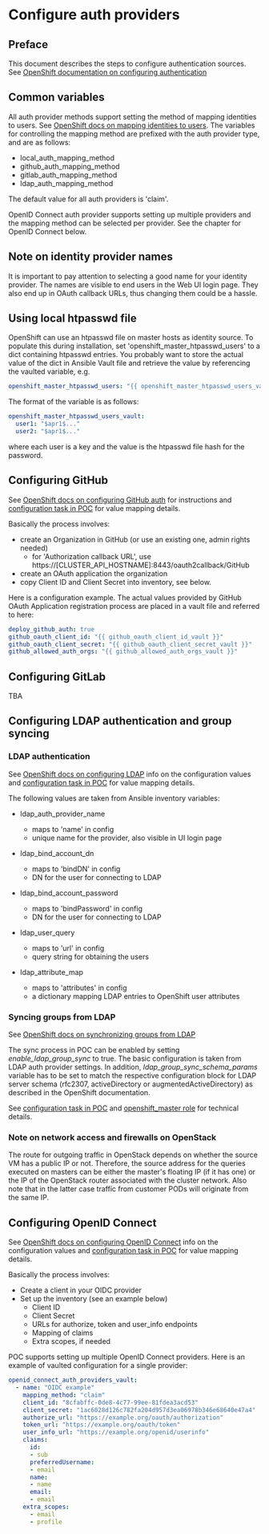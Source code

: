 # Configure auth providers

## Preface

This document describes the steps to configure authentication sources. See 
[OpenShift documentation on configuring authentication](https://docs.openshift.org/latest/install_config/configuring_authentication.html)

## Common variables

All auth provider methods support setting the method of mapping identities to users. See 
[OpenShift docs on mapping identities to users](https://docs.openshift.org/latest/install_config/configuring_authentication.html#mapping-identities-to-users).
The variables for controlling the mapping method are prefixed with the auth provider type, and are as follows:

- local_auth_mapping_method 
- github_auth_mapping_method
- gitlab_auth_mapping_method
- ldap_auth_mapping_method

The default value for all auth providers is 'claim'.

OpenID Connect auth provider supports setting up multiple providers and the mapping method can be selected per
provider. See the chapter for OpenID Connect below.  

## Note on identity provider names

It is important to pay attention to selecting a good name for your identity provider. The names are visible to end 
users in the Web UI login page. They also end up in OAuth callback URLs, thus changing them could be a hassle.

## Using local htpasswd file

OpenShift can use an htpasswd file on master hosts as identity source. To populate this during installation, set 
'openshift_master_htpasswd_users' to a dict containing htpasswd entries. You probably want to store the
actual value of the dict in Ansible Vault file and retrieve the value by referencing the vaulted variable, e.g.
```yaml
openshift_master_htpasswd_users: "{{ openshift_master_htpasswd_users_vault }}"
```

The format of the variable is as follows:
```yaml
openshift_master_htpasswd_users_vault:
  user1: "$apr1$..."
  user2: "$apr1$..."
```
where each user is a key and the value is the htpasswd file hash for the password. 

## Configuring GitHub

See [OpenShift docs on configuring GitHub auth](https://docs.openshift.org/latest/install_config/configuring_authentication.html#GitHub)
for instructions and [configuration task in POC](/playbooks/roles/openshift_auth_providers/tasks/main.yml) 
for value mapping details. 

Basically the process involves:
- create an Organization in GitHub (or use an existing one, admin rights needed)
  - for 'Authorization callback URL', use https://[CLUSTER_API_HOSTNAME]:8443/oauth2callback/GitHub
- create an OAuth application the organization
- copy Client ID and Client Secret into inventory, see below.

Here is a configuration example. The actual values provided by GitHub OAuth Application registration process are placed 
in a vault file and referred to here:

```yaml
deploy_github_auth: true
github_oauth_client_id: "{{ github_oauth_client_id_vault }}"
github_oauth_client_secret: "{{ github_oauth_client_secret_vault }}"
github_allowed_auth_orgs: "{{ github_allowed_auth_orgs_vault }}"
```

## Configuring GitLab

TBA

## Configuring LDAP authentication and group syncing


### LDAP authentication

See [OpenShift docs on configuring LDAP](https://docs.openshift.org/latest/install_config/configuring_authentication.html#LDAPPasswordIdentityProvider)
info on the configuration values and [configuration task in POC](/playbooks/roles/openshift_auth_providers/tasks/main.yml) 
for value mapping details.

The following values are taken from Ansible inventory variables: 

- ldap_auth_provider_name
  - maps to 'name' in config
  - unique name for the provider, also visible in UI login page

- ldap_bind_account_dn
  - maps to 'bindDN' in config
  - DN for the user for connecting to LDAP

- ldap_bind_account_password
  - maps to 'bindPassword' in config
  - DN for the user for connecting to LDAP

- ldap_user_query
  - maps to 'url' in config  
  - query string for obtaining the users

- ldap_attribute_map
  - maps to 'attributes' in config
  - a dictionary mapping LDAP entries to OpenShift user attributes

### Syncing groups from LDAP 

See [OpenShift docs on synchronizing groups from LDAP](https://docs.openshift.org/latest/install_config/syncing_groups_with_ldap.html)

The sync process in POC can be enabled by setting *enable_ldap_group_sync* to true. The basic configuration is taken 
from LDAP auth provider settings. In addition, *ldap_group_sync_schema_params* variable has to be set to match the 
respective configuration block for LDAP server schema (rfc2307, activeDirectory or augmentedActiveDirectory) as 
described in the OpenShift documentation.

See [configuration task in POC](/playbooks/roles/openshift_auth_providers/tasks/main.yml) and 
[openshift_master role](/playbooks/roles/openshift_master/tasks/main.yml) for technical details.


### Note on network access and firewalls on OpenStack

The route for outgoing traffic in OpenStack depends on whether the source VM has a public IP or not. Therefore, the
source address for the queries executed on masters can be either the master's floating IP (if it has one) or the 
IP of the OpenStack router associated with the cluster network. Also note that in the latter case traffic from customer
PODs will originate from the same IP.

## Configuring OpenID Connect

See [OpenShift docs on configuring OpenID Connect](https://docs.openshift.org/latest/install_config/configuring_authentication.html#OpenID)
info on the configuration values and [configuration task in POC](/playbooks/roles/openshift_auth_providers/tasks/main.yml) 
for value mapping details.

Basically the process involves:
- Create a client in your OIDC provider
- Set up the inventory (see an example below)
  - Client ID
  - Client Secret
  - URLs for authorize, token and user_info endpoints
  - Mapping of claims
  - Extra scopes, if needed
  
POC supports setting up multiple OpenID Connect providers. Here is an example of vaulted configuration for a single
provider:  
```yaml
openid_connect_auth_providers_vault:
  - name: "OIDC example"
    mapping_method: "claim"
    client_id: "8cfabffc-0de8-4c77-99ee-81fdea3acd53"
    client_secret: "1ac6028d126c782fa204d957d3ea06978b346e68640e47a4"
    authorize_url: "https://example.org/oauth/authorization"
    token_url: "https://example.org/oauth/token"
    user_info_url: "https://example.org/openid/userinfo"
    claims:
      id:
      - sub
      preferredUsername:
      - email
      name:
      - name
      email:
      - email
    extra_scopes:
      - email
      - profile
```
